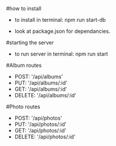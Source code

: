 #how to install  

 * to install in terminal:  npm run start-db  

 * look at package.json for dependancies.   

#starting the server

 * to run server in terminal: npm run start  

#Album routes

 * POST: '/api/albums'  
 * PUT: '/api/albums/:id'  
 * GET: '/api/albums/:id'  
 * DELETE: '/api/albums/:id'


#Photo routes

 * POST: '/api/photos'  
 * PUT: '/api/photos/:id'  
 * GET: '/api/photos/:id'  
 * DELETE: '/api/photos/:id'

